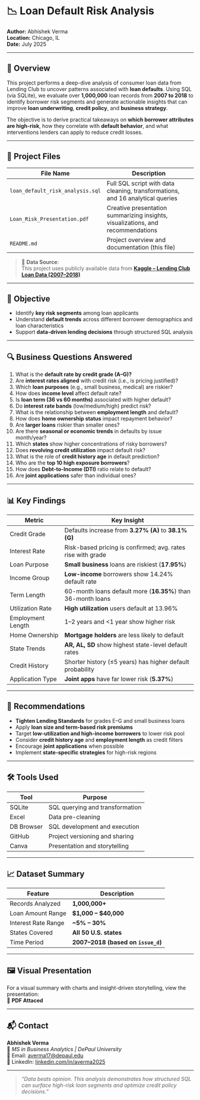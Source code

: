 # 📉 Loan Default Risk Analysis  
**Author:** Abhishek Verma  
**Location:** Chicago, IL  
**Date:** July 2025  

---

## 🧠 Overview  
This project performs a deep-dive analysis of consumer loan data from Lending Club to uncover patterns associated with **loan defaults**. Using SQL (via SQLite), we evaluate over **1,000,000** loan records from **2007 to 2018** to identify borrower risk segments and generate actionable insights that can improve **loan underwriting**, **credit policy**, and **business strategy**.

The objective is to derive practical takeaways on **which borrower attributes are high-risk**, how they correlate with **default behavior**, and what interventions lenders can apply to reduce credit losses.

---

## 📂 Project Files  

| File Name                     | Description                                                                       |
|------------------------------|-----------------------------------------------------------------------------------|
| `loan_default_risk_analysis.sql` | Full SQL script with data cleaning, transformations, and 16 analytical queries    |
| `Loan_Risk_Presentation.pdf`     | Creative presentation summarizing insights, visualizations, and recommendations  |
| `README.md`                  | Project overview and documentation (this file)                                    |

> 📌 **Data Source**:  
> This project uses publicly available data from **[Kaggle – Lending Club Loan Data (2007–2018)](https://www.kaggle.com/datasets/wordsforthewise/lending-club)**

---

## 🎯 Objective  

- Identify **key risk segments** among loan applicants  
- Understand **default trends** across different borrower demographics and loan characteristics  
- Support **data-driven lending decisions** through structured SQL analysis  

---

## 🔍 Business Questions Answered  

1. What is the **default rate by credit grade (A–G)?**  
2. Are **interest rates aligned** with credit risk (i.e., is pricing justified)?  
3. Which **loan purposes** (e.g., small business, medical) are riskier?  
4. How does **income level** affect default rate?  
5. Is **loan term (36 vs 60 months)** associated with higher default?  
6. Do **interest rate bands** (low/medium/high) predict risk?  
7. What is the relationship between **employment length** and default?  
8. How does **home ownership status** impact repayment behavior?  
9. Are **larger loans** riskier than smaller ones?  
10. Are there **seasonal or economic trends** in defaults by issue month/year?  
11. Which **states** show higher concentrations of risky borrowers?  
12. Does **revolving credit utilization** impact default risk?  
13. What is the role of **credit history age** in default prediction?  
14. Who are the **top 10 high exposure borrowers**?  
15. How does **Debt-to-Income (DTI)** ratio relate to default?  
16. Are **joint applications** safer than individual ones?

---

## 📊 Key Findings  

| Metric                | Key Insight                                                   |
|-----------------------|---------------------------------------------------------------|
| Credit Grade          | Defaults increase from **3.27% (A)** to **38.1% (G)**         |
| Interest Rate         | Risk-based pricing is confirmed; avg. rates rise with grade   |
| Loan Purpose          | **Small business** loans are riskiest (**17.95%**)            |
| Income Group          | **Low-income** borrowers show 14.24% default rate             |
| Term Length           | 60-month loans default more (**16.35%**) than 36-month loans  |
| Utilization Rate      | **High utilization** users default at 13.96%                  |
| Employment Length     | 1–2 years and <1 year show higher risk                        |
| Home Ownership        | **Mortgage holders** are less likely to default               |
| State Trends          | **AR, AL, SD** show highest state-level default rates         |
| Credit History        | Shorter history (≤5 years) has higher default probability     |
| Application Type      | **Joint apps** have far lower risk (**5.37%**)                |

---

## 🧠 Recommendations  

- **Tighten Lending Standards** for grades E–G and small business loans  
- Apply **loan size and term-based risk premiums**  
- Target **low-utilization and high-income borrowers** to lower risk pool  
- Consider **credit history age** and **employment length** as credit filters  
- Encourage **joint applications** when possible  
- Implement **state-specific strategies** for high-risk regions  

---

## 🛠 Tools Used  

| Tool        | Purpose                            |
|-------------|------------------------------------|
| SQLite      | SQL querying and transformation     |
| Excel       | Data pre-cleaning                   |
| DB Browser  | SQL development and execution       |
| GitHub      | Project versioning and sharing      |
| Canva       | Presentation and storytelling       |

---

## 📈 Dataset Summary  

| Feature              | Description                            |
|----------------------|----------------------------------------|
| Records Analyzed     | **1,000,000+**                          |
| Loan Amount Range    | **$1,000 – $40,000**                   |
| Interest Rate Range  | **~5% – 30%**                          |
| States Covered       | **All 50 U.S. states**                 |
| Time Period          | **2007–2018 (based on `issue_d`)**     |

---

## 🖼️ Visual Presentation  
For a visual summary with charts and insight-driven storytelling, view the presentation:  
📌 **PDF Attaced**

---

## 📬 Contact  
**Abhishek Verma**  
📌 *MS in Business Analytics | DePaul University*  
📧 Email: averma17@depaul.edu  
🔗 LinkedIn: [linkedin.com/in/averma2025](https://linkedin.com/in/averma2025)

---

> _“Data beats opinion. This analysis demonstrates how structured SQL can surface high-risk loan segments and optimize credit policy decisions.”_
